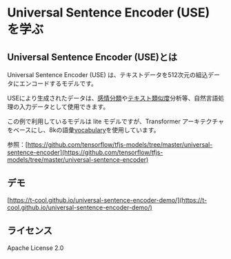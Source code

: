 # Universal Sentence Encoder (USE) を学ぶ

## Universal Sentence Encoder (USE)とは

Universal Sentence Encoder (USE) は、テキストデータを512次元の組込データにエンコードするモデルです。

USEにより生成されたデータは、[感情分類](https://en.wikipedia.org/wiki/Sentiment_analysis)や[テキスト類似度](https://en.wikipedia.org/wiki/Semantic_similarity)分析等、自然言語処理の入力データとして使用できます。

この例で利用しているモデルは lite モデルですが、Transformer アーキテクチャをベースにし、8kの語彙[vocabulary](https://storage.googleapis.com/tfjs-models/savedmodel/universal_sentence_encoder/vocab.json)を使用しています。

参照：[https://github.com/tensorflow/tfjs-models/tree/master/universal-sentence-encoder](https://github.com/tensorflow/tfjs-models/tree/master/universal-sentence-encoder)

##  デモ

[https://t-cool.github.io/universal-sentence-encoder-demo/](https://t-cool.github.io/universal-sentence-encoder-demo/)

## ライセンス

Apache License 2.0
